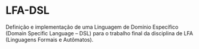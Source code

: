 # LFA-DSL
Definição e implementação de uma Linguagem de Domínio Específico (Domain Specific Language – DSL) para o trabalho final da disciplina de LFA (Linguagens Formais e Autômatos).
